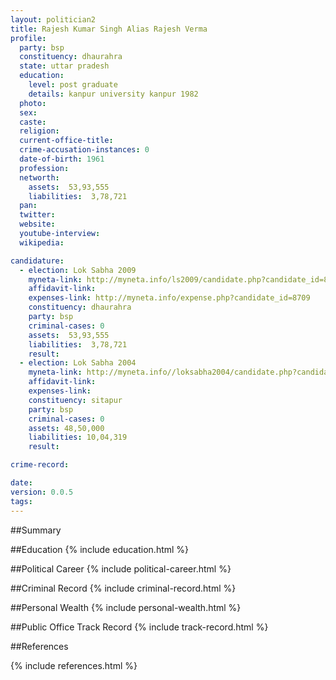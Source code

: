 ```yaml
---
layout: politician2
title: Rajesh Kumar Singh Alias Rajesh Verma
profile: 
  party: bsp
  constituency: dhaurahra
  state: uttar pradesh
  education: 
    level: post graduate
    details: kanpur university kanpur 1982
  photo: 
  sex: 
  caste: 
  religion: 
  current-office-title: 
  crime-accusation-instances: 0
  date-of-birth: 1961
  profession: 
  networth: 
    assets:  53,93,555
    liabilities:  3,78,721
  pan: 
  twitter: 
  website: 
  youtube-interview: 
  wikipedia: 

candidature: 
  - election: Lok Sabha 2009
    myneta-link: http://myneta.info/ls2009/candidate.php?candidate_id=8709
    affidavit-link: 
    expenses-link: http://myneta.info/expense.php?candidate_id=8709
    constituency: dhaurahra 
    party: bsp
    criminal-cases: 0
    assets:  53,93,555
    liabilities:  3,78,721
    result:  
  - election: Lok Sabha 2004
    myneta-link: http://myneta.info//loksabha2004/candidate.php?candidate_id=4962
    affidavit-link: 
    expenses-link: 
    constituency: sitapur 
    party: bsp
    criminal-cases: 0
    assets: 48,50,000
    liabilities: 10,04,319
    result:  

crime-record: 

date: 
version: 0.0.5
tags: 
---
```

##Summary


##Education
{% include education.html %}


##Political Career
{% include political-career.html %}


##Criminal Record
{% include criminal-record.html %}


##Personal Wealth
{% include personal-wealth.html %}


##Public Office Track Record
{% include track-record.html %}


##References


{% include references.html %}